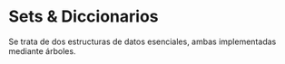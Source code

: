 # Sets & Diccionarios

Se trata de dos estructuras de datos esenciales, ambas 
implementadas mediante árboles.